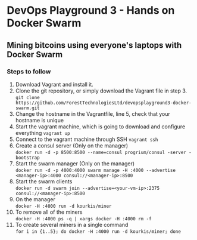 # DevOps Playground 3 - Hands on Docker Swarm
## Mining bitcoins using everyone's laptops with Docker Swarm
### Steps to follow
1. Download Vagrant and install it.
2. Clone the git repository, or simply download the Vagrant file in step 3.  
`git clone https://github.com/ForestTechnologiesLtd/devopsplayground3-docker-swarm.git`
3. Change the hostname in the Vagrantfile, line 5, check that your hostname is unique
4. Start the vagrant machine, which is going to download and configure everything
`vagrant up`
5. Connect to the vagrant machine through SSH
  `vagrant ssh`
6. Create a consul server (Only on the manager)  
`docker run -d -p 8500:8500 --name=consul progrium/consul -server -bootstrap`
7. Start the swarm manager (Only on the manager)  
`docker run -d -p 4000:4000 swarm manage -H :4000 --advertise <manager-ip>:4000 consul://<manager-ip>:8500`
8. Start the swarm clients  
`docker run -d swarm join --advertise=<your-vm-ip>:2375 consul://<manager-ip>:8500`
9. On the manager  
`docker -H :4000 run -d kourkis/miner`
10. To remove all of the miners  
`docker -H :4000 ps -q | xargs docker -H :4000 rm -f`
11. To create several miners in a single command  
`for i in {1..5}; do docker -H :4000 run -d kourkis/miner; done`
